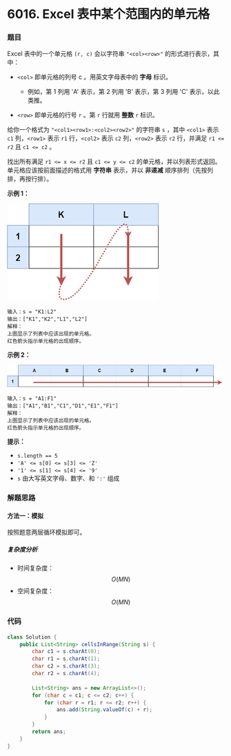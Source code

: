 # 6016. Excel 表中某个范围内的单元格

### 题目

Excel 表中的一个单元格 `(r, c)` 会以字符串 `"<col><row>"` 的形式进行表示，其中：

- `<col>` 即单元格的列号 c 。用英文字母表中的 **字母** 标识。
    - 例如，第 1 列用 'A' 表示，第 2 列用 'B' 表示，第 3 列用 'C' 表示，以此类推。

- `<row>` 即单元格的行号 `r` 。第 `r` 行就用 **整数** `r` 标识。

给你一个格式为 `"<col1><row1>:<col2><row2>"` 的字符串 `s` ，其中 `<col1>` 表示 `c1` 列，`<row1>` 表示 `r1` 行，`<col2>` 表示 `c2` 列，`<row2>` 表示 `r2` 行，并满足 `r1 <= r2` 且 `c1 <= c2` 。

找出所有满足 `r1 <= x <= r2` 且 `c1 <= y <= c2` 的单元格，并以列表形式返回。单元格应该按前面描述的格式用 **字符串** 表示，并以 **非递减** 顺序排列（先按列排，再按行排）。

 

**示例 1：**

![img](6016Excel%E8%A1%A8%E4%B8%AD%E6%9F%90%E4%B8%AA%E8%8C%83%E5%9B%B4%E5%86%85%E7%9A%84%E5%8D%95%E5%85%83%E6%A0%BC.assets/ex1drawio.png)

```
输入：s = "K1:L2"
输出：["K1","K2","L1","L2"]
解释：
上图显示了列表中应该出现的单元格。
红色箭头指示单元格的出现顺序。
```

**示例 2：**

![img](6016Excel%E8%A1%A8%E4%B8%AD%E6%9F%90%E4%B8%AA%E8%8C%83%E5%9B%B4%E5%86%85%E7%9A%84%E5%8D%95%E5%85%83%E6%A0%BC.assets/exam2drawio.png)

```
输入：s = "A1:F1"
输出：["A1","B1","C1","D1","E1","F1"]
解释：
上图显示了列表中应该出现的单元格。 
红色箭头指示单元格的出现顺序。
```

 

**提示：**

- `s.length == 5`
- `'A' <= s[0] <= s[3] <= 'Z'`
- `'1' <= s[1] <= s[4] <= '9'`
- `s` 由大写英文字母、数字、和 `':'` 组成

### 解题思路

#### 方法一：模拟

按照题意两层循环模拟即可。

##### 复杂度分析

- 时间复杂度：$$ O(MN) $$
- 空间复杂度：$$ O(MN) $$

### 代码

```java
class Solution {
    public List<String> cellsInRange(String s) {
        char c1 = s.charAt(0);
        char r1 = s.charAt(1);
        char c2 = s.charAt(3);
        char r2 = s.charAt(4);

        List<String> ans = new ArrayList<>();
        for (char c = c1; c <= c2; c++) {
            for (char r = r1; r <= r2; r++) {
                ans.add(String.valueOf(c) + r);
            }
        }
        return ans;
    }
}
```

